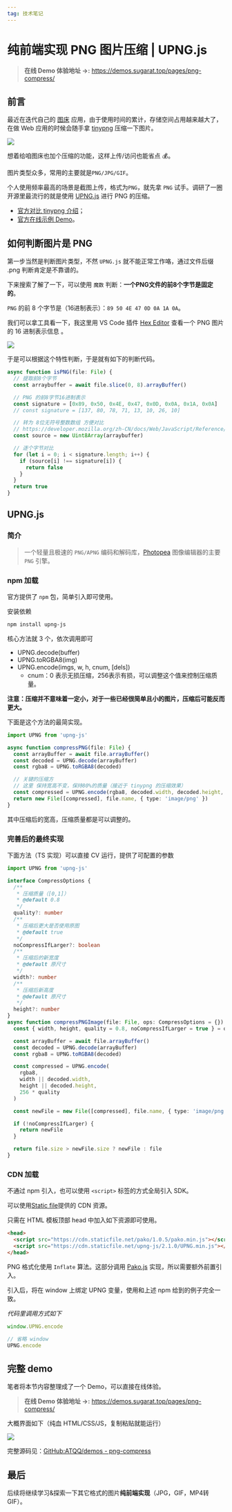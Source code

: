 ```yaml
---
tag: 技术笔记
---
```

# 纯前端实现 PNG 图片压缩 | UPNG.js

>**在线 Demo 体验地址 →:** https://demos.sugarat.top/pages/png-compress/

## 前言
最近在迭代自己的 [图床](https://imgbed.sugarat.top/) 应用，由于使用时间的累计，存储空间占用越来越大了，在做 Web 应用的时候会随手拿 [tinypng](https://tinypng.com/) 压缩一下图片。

![](https://img.cdn.sugarat.top/mdImg/sugar/d666613614e04da1e6e135c982cfc42e)

想着给咱图床也加个压缩的功能，这样上传/访问也能省点 💰。

图片类型众多，常用的主要就是`PNG/JPG/GIF`。

个人使用频率最高的场景是截图上传，格式为`PNG`，就先拿 `PNG` 试手。调研了一圈开源里最流行的就是使用 [UPNG.js](https://github.com/photopea/UPNG.js) 进行 PNG 的压缩。
* [官方对比 tinypng 介绍](https://blog.photopea.com/png-minifier-inside-photopea.html#examples)；
* [官方在线示例 Demo](http://upng.photopea.com/)。

## 如何判断图片是 PNG
第一步当然是判断图片类型，不然 `UPNG.js` 就不能正常工作咯，通过文件后缀 .png 判断肯定是不靠谱的。

下来搜索了解了一下，可以使用 `魔数` 判断：**一个PNG文件的前8个字节是固定的**。

`PNG` 的前 8 个字节是（16进制表示）：`89 50 4E 47 0D 0A 1A 0A`。

我们可以拿工具看一下，我这里用 VS Code 插件 [Hex Editor](https://marketplace.visualstudio.com/items?itemName=ms-vscode.hexeditor) 查看一个 PNG 图片的 16 进制表示信息 。

![](https://img.cdn.sugarat.top/mdImg/sugar/a10803276d251362424af66453c301ba)

于是可以根据这个特性判断，于是就有如下的判断代码。

```ts
async function isPNG(file: File) {
  // 提取前8个字节
  const arraybuffer = await file.slice(0, 8).arrayBuffer()

  // PNG 的前8字节16进制表示
  const signature = [0x89, 0x50, 0x4E, 0x47, 0x0D, 0x0A, 0x1A, 0x0A]
  // const signature = [137, 80, 78, 71, 13, 10, 26, 10]

  // 转为 8位无符号整数数组 方便对比
  // https://developer.mozilla.org/zh-CN/docs/Web/JavaScript/Reference/Global_Objects/Uint8Array
  const source = new Uint8Array(arraybuffer)

  // 逐个字节对比
  for (let i = 0; i < signature.length; i++) {
    if (source[i] !== signature[i]) {
      return false
    }
  }
  return true
}
```

## UPNG.js

### 简介
>一个轻量且极速的 `PNG/APNG` 编码和解码库，[Photopea](https://www.photopea.com/) 图像编辑器的主要 `PNG` 引擎。

### npm 加载
官方提供了 `npm` 包，简单引入即可使用。

安装依赖
```sh
npm install upng-js
```

核心方法就 3 个，依次调用即可
* UPNG.decode(buffer)
* UPNG.toRGBA8(img)
* UPNG.encode(imgs, w, h, cnum, [dels])
  * cnum：0 表示无损压缩，256表示有损，可以调整这个值来控制压缩质量。

**注意：压缩并不意味着一定小，对于一些已经很简单且小的图片，压缩后可能反而更大。**

下面是这个方法的最简实现。
```ts
import UPNG from 'upng-js'

async function compressPNG(file: File) {
  const arrayBuffer = await file.arrayBuffer()
  const decoded = UPNG.decode(arrayBuffer)
  const rgba8 = UPNG.toRGBA8(decoded)

  // 关键的压缩方
  // 这里 保持宽高不变，保持80%的质量（接近于 tinypng 的压缩效果）
  const compressed = UPNG.encode(rgba8, decoded.width, decoded.height, 256 * 0.8)
  return new File([compressed], file.name, { type: 'image/png' })
}
```

其中压缩后的宽高，压缩质量都是可以调整的。

### 完善后的最终实现
下面方法（TS 实现）可以直接 CV 运行，提供了可配置的参数
```ts
import UPNG from 'upng-js'

interface CompressOptions {
  /**
   * 压缩质量（[0,1]）
   * @default 0.8
   */
  quality?: number
  /**
   * 压缩后更大是否使用原图
   * @default true
   */
  noCompressIfLarger?: boolean
  /**
   * 压缩后的新宽度
   * @default 原尺寸
   */
  width?: number
  /**
   * 压缩后新高度
   * @default 原尺寸
   */
  height?: number
}
async function compressPNGImage(file: File, ops: CompressOptions = {}) {
  const { width, height, quality = 0.8, noCompressIfLarger = true } = ops

  const arrayBuffer = await file.arrayBuffer()
  const decoded = UPNG.decode(arrayBuffer)
  const rgba8 = UPNG.toRGBA8(decoded)

  const compressed = UPNG.encode(
    rgba8,
    width || decoded.width,
    height || decoded.height,
    256 * quality
  )

  const newFile = new File([compressed], file.name, { type: 'image/png' })

  if (!noCompressIfLarger) {
    return newFile
  }

  return file.size > newFile.size ? newFile : file
}
```

### CDN 加载
不通过 npm 引入，也可以使用 `<script>` 标签的方式全局引入 SDK。

可以使用[Static file](https://www.staticfile.org/)提供的 CDN 资源。

只需在 HTML 模板顶部 head 中加入如下资源即可使用。
```html
<head>
  <script src="https://cdn.staticfile.net/pako/1.0.5/pako.min.js"></script>
  <script src="https://cdn.staticfile.net/upng-js/2.1.0/UPNG.min.js"></script>
</head>
```

PNG 格式化使用 `Inflate` 算法。这部分调用 [Pako.js](https://github.com/nodeca/pako) 实现，所以需要额外前置引入。

引入后，将在 window 上绑定 UPNG 变量，使用和上述 npm 给到的例子完全一致。

*代码里调用方式如下*
```js
window.UPNG.encode

// 省略 window
UPNG.encode
```

## 完整 demo
笔者将本节内容整理成了一个 Demo，可以直接在线体验。

>**在线 Demo 体验地址 →:** https://demos.sugarat.top/pages/png-compress/

大概界面如下（纯血 HTML/CSS/JS，复制粘贴就能运行）

![](https://img.cdn.sugarat.top/mdImg/sugar/5d461c425ea18f501262017bdeca8a9a)

完整源码见：[GitHub:ATQQ/demos - png-compress](https://github.com/ATQQ/demos/tree/main/pages/png-compress)

## 最后
后续将继续学习&探索一下其它格式的图片**纯前端实现**（JPG，GIF，MP4转GIF）。